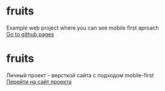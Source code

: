 # fruits  
Example web project where you can see mobile first aproach     
[Go to github pages](https://webdiller.github.io/fruits/)   

# fruits   
Личный проект - версткой сайта c подходом mobile-first   
[Перейти на сайт проекта](https://webdiller.github.io/fruits/)
